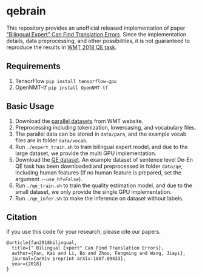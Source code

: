 # qebrain

This repository provides an unofficial released implementation of paper ["Bilingual Expert" Can Find Translation Errors](https://arxiv.org/abs/1807.09433). Since the implementation details, data preprocessing, and other possibilities, it is not guaranteed to reproduce the results in [WMT 2018 QE task](http://www.statmt.org/wmt18/quality-estimation-task.html#results).

## Requirements
1. TensorFlow `pip install tensorflow-gpu`
2. OpenNMT-tf `pip install OpenNMT-tf`

## Basic Usage
1. Download the [parallel datasets](http://www.statmt.org/wmt18/translation-task.html#download) from WMT website.
2. Preprocessing including tokenization, lowercasing, and vocabulary files.
3. The parallel data can be stored in `data/para`, and the example vocab files are in folder `data/vocab`.
4. Run `./expert_train.sh` to train bilingual expert model, and due to the large dataset, we provide the multi GPU implementation.
5. Download the [QE dataset](https://lindat.mff.cuni.cz/repository/xmlui/handle/11372/LRT-2619). An example dataset of sentence level De-En QE task has been downloaded and preprocessed in folder `data/qe`, including human features (If no human feature is prepared, set the argument `--use_hf=False`). 
6. Run `./qe_train.sh` to train the quality estimation model, and due to the small dataset, we only provide the single GPU implementation.
7. Run `./qe_infer.sh` to make the inference on dataset without labels.

## Citation
If you use this code for your research, please cite our papers.
```
@article{fan2018bilingual,
  title={" Bilingual Expert" Can Find Translation Errors},
  author={Fan, Kai and Li, Bo and Zhou, Fengming and Wang, Jiayi},
  journal={arXiv preprint arXiv:1807.09433},
  year={2018}
}
```

